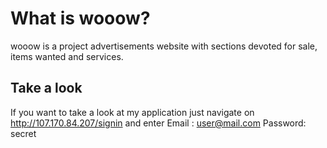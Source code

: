 # What is wooow?
wooow is a project advertisements website with sections devoted for sale, items wanted and services.
## Take a look
If you want to take a look at my application just navigate on http://107.170.84.207/signin and enter
Email : user@mail.com
Password: secret
